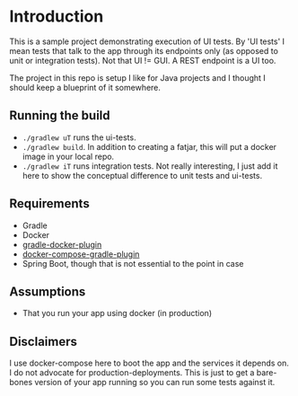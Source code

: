 # Introduction

This is a sample project demonstrating execution of UI tests. 
By 'UI tests' I mean tests that talk to the app through its endpoints only 
(as opposed to unit or integration tests). Not that UI != GUI. A REST endpoint is a UI too.

The project in this repo is setup I like for Java projects and I thought I should keep a blueprint of it somewhere.

## Running the build

 - `./gradlew uT` runs the ui-tests.
 - `./gradlew build`. In addition to creating a fatjar, this will put a docker image in your local repo.
 - `./gradlew iT` runs integration tests. Not really interesting, I just add it here to show the conceptual difference to unit tests and ui-tests.
 
 
## Requirements

 - Gradle
 - Docker
 - [gradle-docker-plugin](https://github.com/bmuschko/gradle-docker-plugin)
 - [docker-compose-gradle-plugin](https://github.com/avast/gradle-docker-compose-plugin)
 - Spring Boot, though that is not essential to the point in case
 

## Assumptions

 - That you run your app using docker (in production)
 
## Disclaimers

I use docker-compose here to boot the app and the services it depends on. I do not advocate for production-deployments. This is just to get a bare-bones version of your app running so you can run some tests against it.
 
